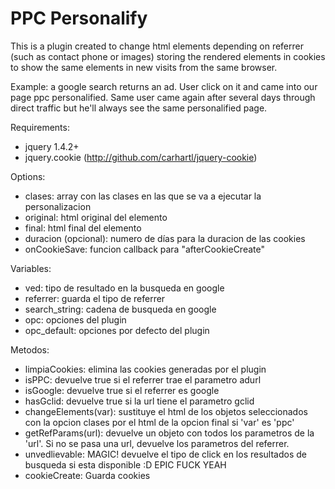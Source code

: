 PPC Personalify
===============

This is a plugin created to change html elements depending on referrer (such as contact phone or images) storing the rendered elements in cookies to show the same elements in new visits from the same browser.

Example: a google search returns an ad. User click on it and came into our page ppc personalified. Same user came again after several days through direct traffic but he'll always see the same personalified page.

Requirements:
- jquery 1.4.2+
- jquery.cookie (http://github.com/carhartl/jquery-cookie)
	
Options:
- clases:				array con las clases en las que se va a ejecutar la personalizacion
- original:				html original del elemento
- final:				html final del elemento
- duracion (opcional):	numero de días para la duracion de las cookies
- onCookieSave:			funcion callback para "afterCookieCreate"

Variables:
- ved:					tipo de resultado en la busqueda en google
- referrer:				guarda el tipo de referrer
- search_string:		cadena de busqueda en google
- opc:					opciones del plugin
- opc_default:			opciones por defecto del plugin
	
Metodos:
- limpiaCookies:		elimina las cookies generadas por el plugin
- isPPC:				devuelve true si el referrer trae el parametro adurl
- isGoogle:				devuelve true si el referrer es google
- hasGclid:				devuelve true si la url tiene el parametro gclid
- changeElements(var):	sustituye el html de los objetos seleccionados con la opcion clases por el html de la opcion final si 'var' es 'ppc'
- getRefParams(url):	devuelve un objeto con todos los parametros de la 'url'. Si no se pasa una url, devuelve los parametros del referrer.
- unvedlievable:		MAGIC! devuelve el tipo de click en los resultados de busqueda si esta disponible :D EPIC FUCK YEAH
- cookieCreate:			Guarda cookies
